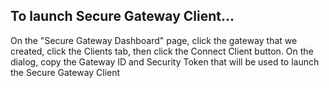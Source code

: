 ## To launch Secure Gateway Client...

  On the "Secure Gateway Dashboard" page, click the gateway that we created, click the Clients tab, then click
  the Connect Client button. On the dialog, copy the Gateway ID and Security Token that will be used to launch
  the Secure Gateway Client
